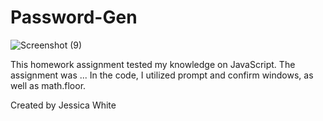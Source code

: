 # Password-Gen

![Screenshot (9)](https://user-images.githubusercontent.com/82970208/122834642-91620b00-d2b4-11eb-85e2-18d542cb92bd.png)

This homework assignment tested my knowledge on JavaScript. The assignment was ... In the code, I utilized prompt and confirm windows, as well as math.floor. 

Created by Jessica White
